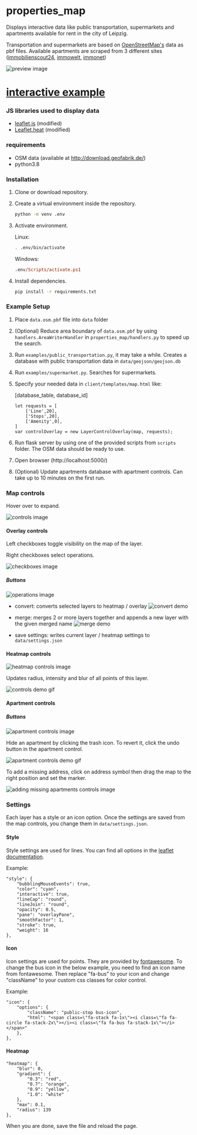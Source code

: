 # properties_map
Displays interactive data like public transportation, supermarkets and apartments available for rent in the city of Leipzig.

Transportation and supermarkets are based on [OpenStreetMap's](https://www.openstreetmap.org) data as pbf files.
Available apartments are scraped from 3 different sites ([immobilienscout24](https://www.immobilienscout24.de/), [immowelt](https://www.immowelt.de/), [immonet](https://www.immonet.de/))

![preview image](https://imgur.com/8Ggnpyi.png)


# [interactive example](https://korn-alex.github.io/properties_map/demo)



















### JS libraries used to display data
- [leaflet.js](https://leafletjs.com/) (modified)
- [Leaflet.heat](https://github.com/Leaflet/Leaflet.heat) (modified)


### requirements
- OSM data (available at http://download.geofabrik.de/)
- python3.8

### Installation
1. Clone or download repository.
2. Create a virtual environment inside the repository.
    ```sh
    python -m venv .env
    ``` 
3. Activate environment.

    Linux:
    ```sh
    . .env/bin/activate
    ```
    Windows:
    ```ps
    .env/Scripts/activate.ps1
    ```

4. Install dependencies.
    ```sh
    pip install -r requirements.txt
    ```

### Example Setup

1. Place `data.osm.pbf` file into `data` folder
2. (Optional) Reduce area boundary of `data.osm.pbf` by using `handlers.AreaWriterHandler` in `properties_map/handlers.py` to speed up the search.
3. Run `examples/public_transportation.py`, it may take a while. Creates a database with public transportation data in `data/geojson/geojson.db`
4. Run `examples/supermarket.py`. Searches for supermarkets.
5. Specify your needed data in `client/templates/map.html` like:
    
    [database_table, database_id]
    ```
    let requests = [
        ['Line',20],
        ['Stops',20],
        ['Amenity',0],
    ]
    var controlOverlay = new LayerControlOverlay(map, requests);
    ```
6. Run flask server by using one of the provided scripts from `scripts` folder. The OSM data should be ready to use.

7. Open browser (http://localhost:5000/)

8. (Optional) Update apartments database with apartment controls. Can take up to 10 minutes on the first run.
    

### Map controls
Hover over to expand.

![controls image](doc/controls.png)








#### Overlay controls
Left checkboxes toggle visibility on the map of the layer.

Right checkboxes select operations.

![checkboxes image](doc/checkboxes.png)




















##### Buttons

![operations image](doc/operations.png)

















- convert: converts selected layers to heatmap / overlay
![convert demo](https://imgur.com/b9c03Aq.gif)


























- merge: merges 2 or more layers together and appends a new layer with the given merged name
![merge demo](https://imgur.com/eke5v84.gif)


































- save settings: writes current layer / heatmap settings to `data/settings.json`

#### Heatmap controls
![heatmap controls image](doc/heatmap_controls.png)





Updates radius, intensity and blur of all points of this layer.

![controls demo gif](https://imgur.com/Ah7GTYj.gif)































#### Apartment controls

##### Buttons
![apartment controls image](doc/apartment_controls.png)

Hide an apartment by clicking the trash icon.
To revert it, click the undo button in the apartment control.















![apartment controls demo gif](https://imgur.com/Hf80Mjs.gif)

To add a missing address, click on address symbol then drag the map to the right position and set the marker.






















![adding missing apartments controls image](https://imgur.com/FE46vyn.gif)


























### Settings

Each layer has a style or an icon option.
Once the settings are saved from the map controls, you change them in `data/settings.json`.

#### Style
Style settings are used for lines.
You can find all options in the [leaflet documentation](https://leafletjs.com/reference-1.6.0.html#path-option).

Example:
```
"style": {
    "bubblingMouseEvents": true,
    "color": "cyan",
    "interactive": true,
    "lineCap": "round",
    "lineJoin": "round",
    "opacity": 0.5,
    "pane": "overlayPane",
    "smoothFactor": 1,
    "stroke": true,
    "weight": 16
},
```

#### Icon
Icon settings are used for points. 
They are provided by [fontawesome](https://fontawesome.com/v4.7.0/icons/).
To change the bus icon in the below example, you need to find an icon name from fontawesome. Then replace "fa-bus" to your icon and change "className" to your custom css classes for color control.

Example:
```
"icon": {
    "options": {
        "className": "public-stop bus-icon",
        "html": "<span class=\"fa-stack fa-1x\"><i class=\"fa fa-circle fa-stack-2x\"></i><i class=\"fa fa-bus fa-stack-1x\"></i></span>"
    },
},
```

#### Heatmap
```
"heatmap": {
    "blur": 0,
    "gradient": {
        "0.3": "red",
        "0.7": "orange",
        "0.9": "yellow",
        "1.0": "white"
    },
    "max": 0.1,
    "radius": 139
},
```
When you are done, save the file and reload the page.